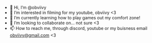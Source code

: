 - 👋 Hi, I’m @obviivy
- 👀 I’m interested in filming for my youtube, obviivy <3
- 🌱 I’m currently learning how to play games out my comfort zone!
- 💞️ I’m looking to collaborate on... not sure <3
- 📫 How to reach me, through discord, youtube or my buisness email obviivy@gmail.com <3

<!---
obviivy/obviivy is a ✨ special ✨ repository because its `README.md` (this file) appears on your GitHub profile.
You can click the Preview link to take a look at your changes.
--->
